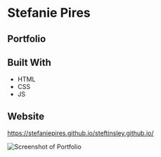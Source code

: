 # Stefanie Pires

## Portfolio

## Built With
* HTML
* CSS
* JS

## Website
https://stefaniepires.github.io/steftinsley.github.io/

![Screenshot of Portfolio](https://github.com/steftinsley/steftinsley.github.io/blob/master/assets/images/Portfolio-Screenshot.png)
